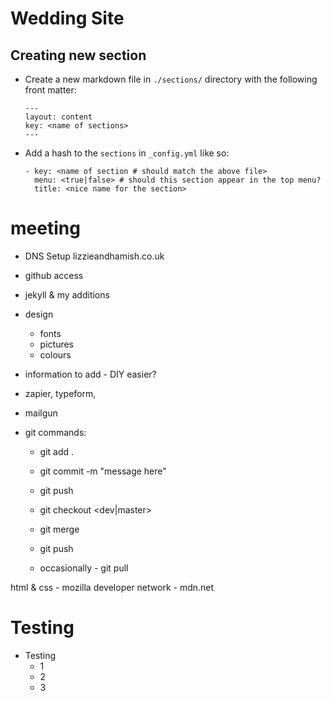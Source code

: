 # Wedding Site

## Creating new section

* Create a new markdown file in `./sections/` directory with the following front matter:

    ```
    ---
    layout: content
    key: <name of sections>
    ---
    ```

* Add a hash to the `sections` in `_config.yml` like so:

    ```
    - key: <name of section # should match the above file>
      menu: <true|false> # should this section appear in the top menu?
      title: <nice name for the section>
    ```


# meeting
* DNS Setup lizzieandhamish.co.uk
* github access
* jekyll & my additions
* design
    * fonts
    * pictures
    * colours
* information to add - DIY easier?
* zapier, typeform,
* mailgun


* git commands:
    * git add .
    * git commit -m "message here"
    * git push
    * git checkout <dev|master>
    * git merge <other branch>
    * git push

    * occasionally - git pull

html & css - mozilla developer network - mdn.net


# Testing
* Testing
    * 1
    * 2
    * 3

